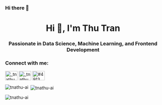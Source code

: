 ### Hi there 👋

<!--
**tnathu-ai/tnathu-ai** is a ✨ _special_ ✨ repository because its `README.md` (this file) appears on your GitHub profile.

Here are some ideas to get you started:

- 🔭 I’m currently working on ...
- 🌱 I’m currently learning ...
- 👯 I’m looking to collaborate on ...
- 🤔 I’m looking for help with ...
- 💬 Ask me about ...
- 📫 How to reach me: ...
- 😄 Pronouns: ...
- ⚡ Fun fact: ...
-->
<h1 align="center">Hi 👋, I'm Thu Tran</h1>
<h3 align="center">Passionate in Data Science, Machine Learning, and Frontend Development</h3>

<h3 align="left">Connect with me:</h3>
<p align="left">
<a href="https://kaggle.com/_tnathu_" target="blank"><img align="center" src="https://raw.githubusercontent.com/rahuldkjain/github-profile-readme-generator/master/src/images/icons/Social/kaggle.svg" alt="_tnathu_" height="30" width="40" /></a>
<a href="https://www.youtube.com/c/_tnathu_" target="blank"><img align="center" src="https://raw.githubusercontent.com/rahuldkjain/github-profile-readme-generator/master/src/images/icons/Social/youtube.svg" alt="_tnathu_" height="30" width="40" /></a>
<a href="https://discord.gg/#4913" target="blank"><img align="center" src="https://raw.githubusercontent.com/rahuldkjain/github-profile-readme-generator/master/src/images/icons/Social/discord.svg" alt="#4913" height="30" width="40" /></a>
</p>

<p><img align="left" src="https://github-readme-stats.vercel.app/api/top-langs?username=tnathu-ai&show_icons=true&locale=en&layout=compact" alt="tnathu-ai" /></p>

<p>&nbsp;<img align="center" src="https://github-readme-stats.vercel.app/api?username=tnathu-ai&show_icons=true&locale=en" alt="tnathu-ai" /></p>

<p><img align="center" src="https://github-readme-streak-stats.herokuapp.com/?user=tnathu-ai&" alt="tnathu-ai" /></p>


